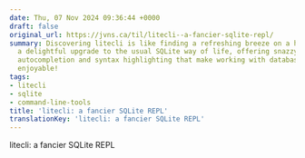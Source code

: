 ```yaml
---
date: Thu, 07 Nov 2024 09:36:44 +0000
draft: false
original_url: https://jvns.ca/til/litecli--a-fancier-sqlite-repl/
summary: Discovering litecli is like finding a refreshing breeze on a hot day—it's
  a delightful upgrade to the usual SQLite way of life, offering snazzy features like
  autocompletion and syntax highlighting that make working with databases a bit more
  enjoyable!
tags:
- litecli
- sqlite
- command-line-tools
title: 'litecli: a fancier SQLite REPL'
translationKey: 'litecli: a fancier SQLite REPL'
---
```


litecli: a fancier SQLite REPL